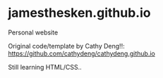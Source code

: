 # jamesthesken.github.io
Personal website


Original code/template by Cathy Deng!!: https://github.com/cathydeng/cathydeng.github.io

Still learning HTML/CSS.. 
